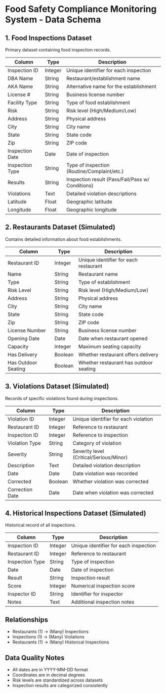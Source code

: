 # Food Safety Compliance Monitoring System - Data Schema

## 1. Food Inspections Dataset
Primary dataset containing food inspection records.

| Column | Type | Description |
|--------|------|-------------|
| Inspection ID | Integer | Unique identifier for each inspection |
| DBA Name | String | Restaurant/establishment name |
| AKA Name | String | Alternative name for the establishment |
| License # | String | Business license number |
| Facility Type | String | Type of food establishment |
| Risk | String | Risk level (High/Medium/Low) |
| Address | String | Physical address |
| City | String | City name |
| State | String | State code |
| Zip | String | ZIP code |
| Inspection Date | Date | Date of inspection |
| Inspection Type | String | Type of inspection (Routine/Complaint/etc.) |
| Results | String | Inspection result (Pass/Fail/Pass w/ Conditions) |
| Violations | Text | Detailed violation descriptions |
| Latitude | Float | Geographic latitude |
| Longitude | Float | Geographic longitude |

## 2. Restaurants Dataset (Simulated)
Contains detailed information about food establishments.

| Column | Type | Description |
|--------|------|-------------|
| Restaurant ID | Integer | Unique identifier for each restaurant |
| Name | String | Restaurant name |
| Type | String | Type of establishment |
| Risk Level | String | Risk level (High/Medium/Low) |
| Address | String | Physical address |
| City | String | City name |
| State | String | State code |
| Zip | String | ZIP code |
| License Number | String | Business license number |
| Opening Date | Date | Date when restaurant opened |
| Capacity | Integer | Maximum seating capacity |
| Has Delivery | Boolean | Whether restaurant offers delivery |
| Has Outdoor Seating | Boolean | Whether restaurant has outdoor seating |

## 3. Violations Dataset (Simulated)
Records of specific violations found during inspections.

| Column | Type | Description |
|--------|------|-------------|
| Violation ID | Integer | Unique identifier for each violation |
| Restaurant ID | Integer | Reference to restaurant |
| Inspection ID | Integer | Reference to inspection |
| Violation Type | String | Category of violation |
| Severity | String | Severity level (Critical/Serious/Minor) |
| Description | Text | Detailed violation description |
| Date | Date | Date violation was recorded |
| Corrected | Boolean | Whether violation was corrected |
| Correction Date | Date | Date when violation was corrected |

## 4. Historical Inspections Dataset (Simulated)
Historical record of all inspections.

| Column | Type | Description |
|--------|------|-------------|
| Inspection ID | Integer | Unique identifier for each inspection |
| Restaurant ID | Integer | Reference to restaurant |
| Inspection Type | String | Type of inspection |
| Date | Date | Date of inspection |
| Result | String | Inspection result |
| Score | Integer | Numerical inspection score |
| Inspector ID | String | Identifier for inspector |
| Notes | Text | Additional inspection notes |

## Relationships
- Restaurants (1) → (Many) Inspections
- Inspections (1) → (Many) Violations
- Restaurants (1) → (Many) Historical Inspections

## Data Quality Notes
- All dates are in YYYY-MM-DD format
- Coordinates are in decimal degrees
- Risk levels are standardized across datasets
- Inspection results are categorized consistently 